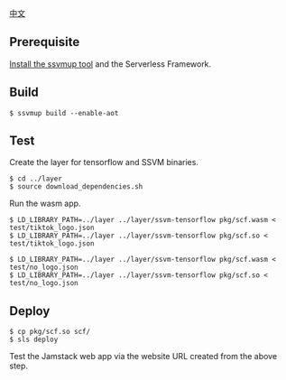 [中文](README-CN.md) 

## Prerequisite 

[Install the ssvmup tool](https://www.secondstate.io/articles/ssvmup/)
and the Serverless Framework.

## Build

```
$ ssvmup build --enable-aot
```

## Test

Create the layer for tensorflow and SSVM binaries.

```
$ cd ../layer
$ source download_dependencies.sh
```

Run the wasm app.

```
$ LD_LIBRARY_PATH=../layer ../layer/ssvm-tensorflow pkg/scf.wasm < test/tiktok_logo.json
$ LD_LIBRARY_PATH=../layer ../layer/ssvm-tensorflow pkg/scf.so < test/tiktok_logo.json

$ LD_LIBRARY_PATH=../layer ../layer/ssvm-tensorflow pkg/scf.wasm < test/no_logo.json
$ LD_LIBRARY_PATH=../layer ../layer/ssvm-tensorflow pkg/scf.so < test/no_logo.json
```

## Deploy 

```
$ cp pkg/scf.so scf/
$ sls deploy
```

Test the Jamstack web app via the website URL created from the above step.

